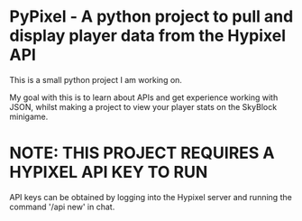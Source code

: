 # PyPixel - A python project to pull and display player data from the Hypixel API
This is a small python project I am working on.

My goal with this is to learn about APIs and get experience working with JSON, whilst making a project to view your player stats on the SkyBlock minigame.

# NOTE: THIS PROJECT REQUIRES A HYPIXEL API KEY TO RUN
API keys can be obtained by logging into the Hypixel server and running the command '/api new' in chat.
